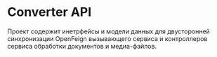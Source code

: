 # Converter API

Проект содержит инетрфейсы и модели данных для двусторонней синхронизации OpenFeign вызывающего сервиса и контроллеров
сервиса обработки документов и медиа-файлов.
